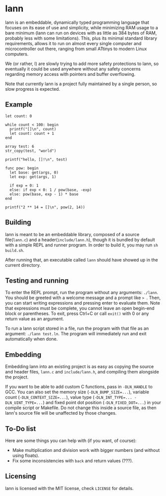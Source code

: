 # lann

lann is an embeddable, dynamically typed programming language that focuses on its ease of use and simplicity, while minimizing RAM usage to a bare minimum (lann can run on devices with as little as 384 bytes of RAM, probably less with some limitations). This, plus its minimal standard library requirements, allows it to run on almost every single computer and microcontroller out there, ranging from small ATtinys to modern Linux computers.

We (or rather, I) are slowly trying to add more safety protections to lann, so eventually it could be used anywhere without any safety concerns regarding memory access with pointers and buffer overflowing.

Note that currently lann is a project fully maintained by a single person, so slow progress is expected.

## Example

```lann
let count: 0

while count < 100: begin
  printf("[]\n", count)
  let count: count + 1
end

array test: 6
str_copy(test, "world")

printf("hello, []!\n", test)

func pow: begin
  let base: get(args, 0)
  let exp: get(args, 1)
  
  if exp = 0: 1
  else: if exp < 0: 1 / pow(base, -exp)
  else: pow(base, exp - 1) * base
end

printf("2 ** 14 = []\n", pow(2, 14))
```

## Building

lann is meant to be an embeddable library, composed of a source file(`lann.c`) and a header(`include/lann.h`), though it is bundled by default with a simple REPL and runner program. In order to build it, you may run `sh build.sh`.

After running that, an executable called `lann` should have showed up in the current directory.

## Testing and running

To enter the REPL prompt, run the program without any arguments: `./lann`. You should be greeted with a welcome message and a prompt like `> `. Then, you can start writing expressions and pressing enter to evaluate them. Note that expressions must be complete, you cannot leave an open begin-end block or parentheses. To exit, press Ctrl+C or call `exit()` with 0 or any return value as an argument.

To run a lann script stored in a file, run the program with that file as an argument: `./lann test.ln`. The program will immediately run and exit automatically when done.

## Embedding

Embedding lann into an existing project is as easy as copying the source and header files, `lann.c` and `include/lann.h`, and compiling them alongside the project.

If you want to be able to add custom C functions, pass in `-DLN_HANDLE` to GCC. You can also set the memory size (`-DLN_BUMP_SIZE=...`), variable count (`-DLN_CONTEXT_SIZE=...`), value type (`-DLN_INT_TYPE=... -DLN_UINT_TYPE=...`) and fixed point dot position (`-DLN_FIXED_DOT=...`) in your compile script or Makefile. Do not change this inside a source file, as then lann's source file will be unaffected by those changes.

## To-Do list

Here are some things you can help with (if you want, of course):

- Make multiplication and division work with bigger numbers (and without using floats).
- Fix some inconsistencies with `back` and return values (???).

## Licensing

lann is licensed with the MIT license, check `LICENSE` for details.
